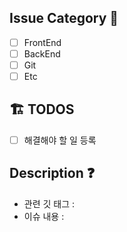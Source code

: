 ## Issue Category :pencil:

<!-- [ ] 사이에 X 넣으면 체크 됨 -->

- [ ] FrontEnd
- [ ] BackEnd
- [ ] Git
- [ ] Etc

## 🏗️ TODOS

- [ ] 해결해야 할 일 등록

## Description :question:

<!-- 깃 태그 하면 되고, 이슈 내용 쓰면 됨 -->

- 관련 깃 태그 :
- 이슈 내용 :
